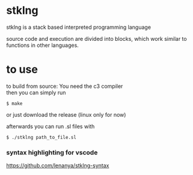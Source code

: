# stklng

stklng is a stack based interpreted programming language

source code and execution are divided into blocks, which work similar to functions in other languages. 

# to use

to build from source:
    You need the c3 compiler    
    then you can simply run
```console
$ make
```

or just download the release (linux only for now)

afterwards you can run .sl files with 
```console
$ ./stklng path_to_file.sl
```


### syntax highlighting for vscode
https://github.com/lenanya/stklng-syntax